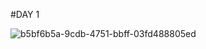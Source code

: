 
#DAY 1

![b5bf6b5a-9cdb-4751-bbff-03fd488805ed](https://github.com/Rina1302/Daily_UI/assets/92846534/6c7a48d4-27a5-43aa-a917-01ec88622293)
